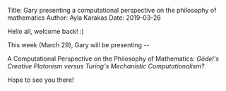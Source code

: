 Title: Gary presenting a computational perspective on the philosophy of mathematics
Author: Ayla Karakas
Date: 2019-03-26

Hello all, welcome back! :)

This week (March 29), Gary will be presenting --

A Computational Perspective on the Philosophy of Mathematics:
*Gödel's Creative Platonism versus Turing's Mechanistic Computationalism?*

Hope to see you there!
